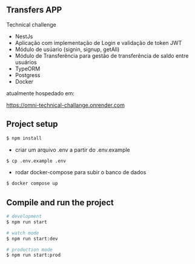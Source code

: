 ## Transfers APP

Technical challenge
- NestJs
- Aplicação com implementação de Login e validação de token JWT
- Módulo de usúario (signin, signup, getAll)
- Módulo de Transferência para gestão de transferência de saldo entre usuários
- TypeORM
- Postgress
- Docker

atualmente hospedado em:

https://omni-technical-challange.onrender.com

## Project setup

```bash
$ npm install
```

- criar um arquivo .env a partir do .env.example 
```bash
$ cp .env.example .env
```

- rodar docker-compose para subir o banco de dados
```bash
$ docker compose up
```

## Compile and run the project

```bash
# development
$ npm run start

# watch mode
$ npm run start:dev

# production mode
$ npm run start:prod
```
